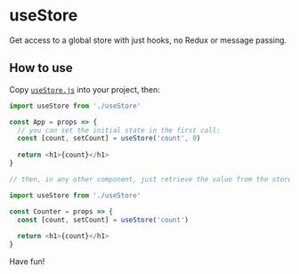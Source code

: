 # useStore

Get access to a global store with just hooks, no Redux or message passing.

## How to use

Copy [`useStore.js`](/useStore.js) into your project, then:

```js
import useStore from './useStore'

const App = props => {
  // you can set the initial state in the first call:
  const [count, setCount] = useStore('count', 0)
  
  return <h1>{count}</h1>
}

// then, in any other component, just retrieve the value from the store:

import useStore from './useStore'

const Counter = props => {
  const [count, setCount] = useStore('count')
  
  return <h1>{count}</h1>
}
```

Have fun!

